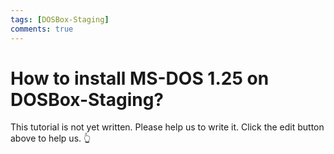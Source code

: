 ```yaml
---
tags: [DOSBox-Staging]
comments: true
---
```


# How to install MS-DOS 1.25 on DOSBox-Staging?

This tutorial is not yet written. Please help us to write it. Click the edit button above to help us. 👆